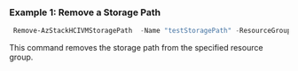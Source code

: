 ### Example 1: Remove a Storage Path
```powershell
 Remove-AzStackHCIVMStoragePath  -Name "testStoragePath" -ResourceGroupName "test-rg"

```
This command removes the storage path from the specified resource group. 



